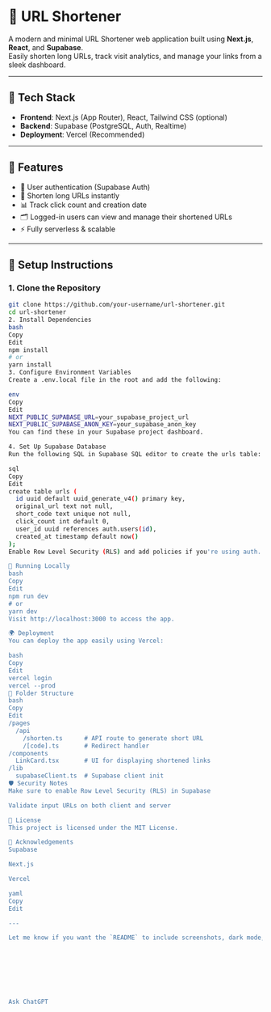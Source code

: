 
# 🔗 URL Shortener

A modern and minimal URL Shortener web application built using **Next.js**, **React**, and **Supabase**.  
Easily shorten long URLs, track visit analytics, and manage your links from a sleek dashboard.

---

## 🚀 Tech Stack

- **Frontend**: Next.js (App Router), React, Tailwind CSS (optional)
- **Backend**: Supabase (PostgreSQL, Auth, Realtime)
- **Deployment**: Vercel (Recommended)

---

## 📸 Features

- 🔐 User authentication (Supabase Auth)
- 🔗 Shorten long URLs instantly
- 📊 Track click count and creation date
- 🗂️ Logged-in users can view and manage their shortened URLs
- ⚡ Fully serverless & scalable

---

## 🔧 Setup Instructions

### 1. Clone the Repository

```bash
git clone https://github.com/your-username/url-shortener.git
cd url-shortener
2. Install Dependencies
bash
Copy
Edit
npm install
# or
yarn install
3. Configure Environment Variables
Create a .env.local file in the root and add the following:

env
Copy
Edit
NEXT_PUBLIC_SUPABASE_URL=your_supabase_project_url
NEXT_PUBLIC_SUPABASE_ANON_KEY=your_supabase_anon_key
You can find these in your Supabase project dashboard.

4. Set Up Supabase Database
Run the following SQL in Supabase SQL editor to create the urls table:

sql
Copy
Edit
create table urls (
  id uuid default uuid_generate_v4() primary key,
  original_url text not null,
  short_code text unique not null,
  click_count int default 0,
  user_id uuid references auth.users(id),
  created_at timestamp default now()
);
Enable Row Level Security (RLS) and add policies if you're using auth.

🧪 Running Locally
bash
Copy
Edit
npm run dev
# or
yarn dev
Visit http://localhost:3000 to access the app.

🌍 Deployment
You can deploy the app easily using Vercel:

bash
Copy
Edit
vercel login
vercel --prod
📁 Folder Structure
bash
Copy
Edit
/pages
  /api
    /shorten.ts      # API route to generate short URL
    /[code].ts       # Redirect handler
/components
  LinkCard.tsx       # UI for displaying shortened links
/lib
  supabaseClient.ts  # Supabase client init
🛡️ Security Notes
Make sure to enable Row Level Security (RLS) in Supabase

Validate input URLs on both client and server

📃 License
This project is licensed under the MIT License.

🙌 Acknowledgements
Supabase

Next.js

Vercel

yaml
Copy
Edit

---

Let me know if you want the `README` to include screenshots, dark mode, multi-user support, or analytics features.








Ask ChatGPT


